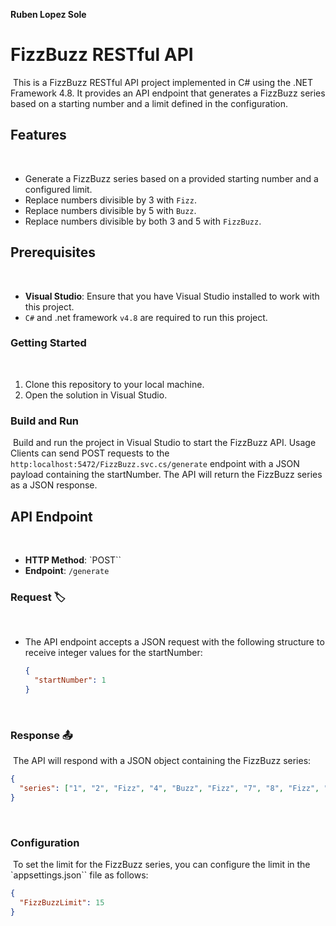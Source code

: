 **Ruben Lopez Sole**
​
# FizzBuzz RESTful API
​
This is a FizzBuzz RESTful API project implemented in C# using the .NET Framework 4.8.
It provides an API endpoint that generates a FizzBuzz series based on a starting number and a limit defined in the configuration.
​
## Features
​
- Generate a FizzBuzz series based on a provided starting number and a configured limit.
- Replace numbers divisible by 3 with `Fizz`.
- Replace numbers divisible by 5 with `Buzz`.
- Replace numbers divisible by both 3 and 5 with `FizzBuzz`.
​
## Prerequisites
​
- **Visual Studio**: Ensure that you have Visual Studio installed to work with this project.
- `C#` and .net framework `v4.8` are required to run this project.
​
### Getting Started
​
1. Clone this repository to your local machine.
2. Open the solution in Visual Studio.
​
### Build and Run
​
Build and run the project in Visual Studio to start the FizzBuzz API.
Usage
​
Clients can send POST requests to the `http:localhost:5472/FizzBuzz.svc.cs/generate` endpoint with a JSON payload containing the startNumber. The API will return the FizzBuzz series as a JSON response.
​
## API Endpoint
​
- **HTTP Method**: `POST``
- **Endpoint**: `/generate`
​
### Request :label:
​
- The API endpoint accepts a JSON request with the following structure to receive integer values for the startNumber:
​
  ```json
  {
    "startNumber": 1
  }
  ```
​
### Response :outbox_tray:
​
The API will respond with a JSON object containing the FizzBuzz series:
​
```json
{
  "series": ["1", "2", "Fizz", "4", "Buzz", "Fizz", "7", "8", "Fizz", "Buzz", "11", "Fizz", "13", "14", "FizzBuzz"]
}
```
​
### Configuration
​
To set the limit for the FizzBuzz series, you can configure the limit in the `appsettings.json`` file as follows:
​
```json
{
  "FizzBuzzLimit": 15
}
```
